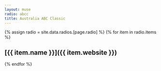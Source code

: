 ```yaml
---
layout: muse
radio: abcc
title: Australia ABC Classic
---
```

{% assign radio = site.data.radios.[page.radio] %}
  {% for item in radio.items %} 
## [{{ item.name }}]({{ item.website }})
<!-- BEGINS: AUTO-GENERATED MUSES RADIO PLAYER CODE -->
<script type="text/javascript" src="https://hosted.muses.org/mrp.js"></script>
<script type="text/javascript">
MRP.insert({
'url':'{{ item.stream }};',
'codec':'{{ item.codec }}',
'volume':100,
'autoplay':true,
'forceHTML5':true,
'jsevents':true,
'buffering':0,
'title':'{{ item.name }}',
'wmode':'transparent',
'skin':'original',
'width':329,
'height':21
});
</script>
<!-- ENDS: AUTO-GENERATED MUSES RADIO PLAYER CODE -->
  {% endfor %} 
